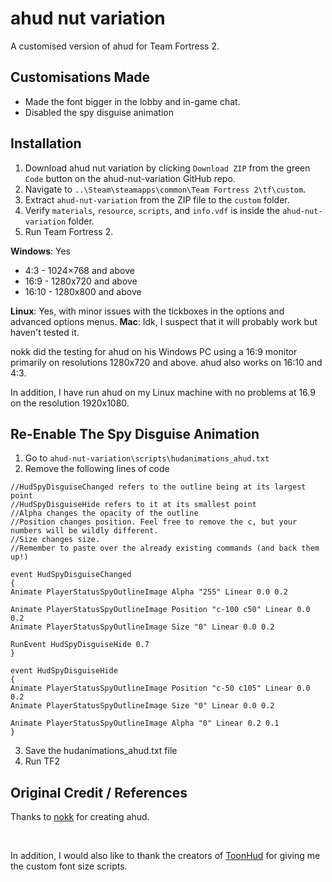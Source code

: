 # ahud nut variation

A customised version of ahud for Team Fortress 2. 

## Customisations Made
* Made the font bigger in the lobby and in-game chat.
* Disabled the spy disguise animation

## Installation

1. Download ahud nut variation by clicking `Download ZIP` from the green `Code` button on the ahud-nut-variation GitHub repo.
2. Navigate to  `..\Steam\steamapps\common\Team Fortress 2\tf\custom`.
3. Extract `ahud-nut-variation` from the ZIP file to the `custom` folder.
4. Verify `materials`, `resource`, `scripts`, and `info.vdf` is inside the `ahud-nut-variation` folder.
5. Run Team Fortress 2.

**Windows**: Yes
* 4:3 - 1024×768 and above  
* 16:9 - 1280x720 and above  
* 16:10 -  1280x800 and above  

**Linux**: Yes, with minor issues with the tickboxes in the options and advanced options menus. 
**Mac**: Idk, I suspect that it will probably work but haven't tested it. 

nokk did the testing for ahud on his Windows PC using a 16:9 monitor primarily on resolutions 1280x720 and above. ahud also works on 16:10 and 4:3. 

In addition, I have run ahud on my Linux machine with no problems at 16.9 on the resolution 1920x1080. 

## Re-Enable The Spy Disguise Animation
1. Go to `ahud-nut-variation\scripts\hudanimations_ahud.txt`
2. Remove the following lines of code
```ReScript
//HudSpyDisguiseChanged refers to the outline being at its largest point
//HudSpyDisguiseHide refers to it at its smallest point
//Alpha changes the opacity of the outline
//Position changes position. Feel free to remove the c, but your numbers will be wildly different.
//Size changes size.
//Remember to paste over the already existing commands (and back them up!)

event HudSpyDisguiseChanged
{
Animate PlayerStatusSpyOutlineImage Alpha "255" Linear 0.0 0.2

Animate PlayerStatusSpyOutlineImage Position "c-100 c50" Linear 0.0 0.2
Animate PlayerStatusSpyOutlineImage Size "0" Linear 0.0 0.2

RunEvent HudSpyDisguiseHide 0.7
}

event HudSpyDisguiseHide
{
Animate PlayerStatusSpyOutlineImage Position "c-50 c105" Linear 0.0 0.2
Animate PlayerStatusSpyOutlineImage Size "0" Linear 0.0 0.2

Animate PlayerStatusSpyOutlineImage Alpha "0" Linear 0.2 0.1
}
```
3. Save the hudanimations_ahud.txt file
4. Run TF2

## Original Credit / References
Thanks to [nokk](https://github.com/n0kk) for creating ahud.

<br>

In addition, I would also like to thank the creators of [ToonHud](https://toonhud.com/) for giving me the custom font size scripts.

